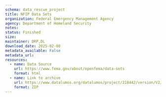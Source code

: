 ```yaml
---
schema: data_rescue_project 
title: NFIP Data Sets
organization: Federal Emergency Management Agency
agency: Department of Homeland Security
notes: 
status: Finished
size: 
maintainer: DRP,DL
download_date: 2025-02-08
metadata_available: False
metadata_url: 
resources:
  - name: Data Source
    url: https://www.fema.gov/about/openfema/data-sets
    format: html
  - name: Link to archive
    url: https://www.datalumos.org/datalumos/project/218442/version/V2/view
    format: ZIP
---
```

